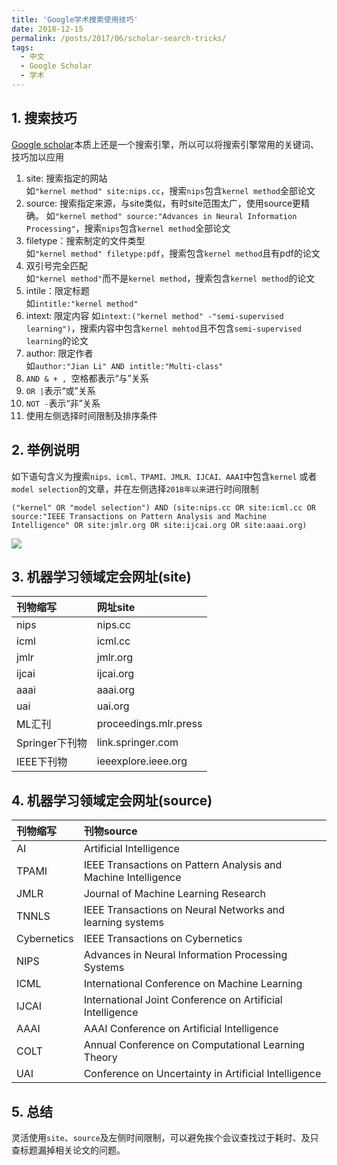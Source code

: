 ```yaml
---
title: 'Google学术搜索使用技巧'
date: 2018-12-15
permalink: /posts/2017/06/scholar-search-tricks/
tags:
  - 中文
  - Google Scholar
  - 学术
---
```


## 1. 搜索技巧
[Google scholar](https://scholar.google.com/)本质上还是一个搜索引擎，所以可以将搜索引擎常用的关键词、技巧加以应用
1. site: 搜索指定的网站  
   如`"kernel method" site:nips.cc`，搜索`nips`包含`kernel method`全部论文
2. source: 搜索指定来源，与site类似，有时site范围太广，使用source更精确。
   如`"kernel method" source:"Advances in Neural Information Processing"`，搜索`nips`包含`kernel method`全部论文
3. filetype：搜索制定的文件类型   
   如`"kernel method" filetype:pdf`，搜索包含`kernel method`且有pdf的论文
4. 双引号完全匹配  
   如`"kernel method"`而不是`kernel method`，搜索包含`kernel method`的论文
5. intile：限定标题  
   如`intitle:"kernel method"`
6. intext: 限定内容
   如`intext:("kernel method" -"semi-supervised learning")`，搜索内容中包含`kernel mehtod`且不包含`semi-supervised learning`的论文
7. author: 限定作者  
   如`author:"Jian Li" AND intitle:"Multi-class"`
8. `AND & + , `空格都表示“与”关系
9. `OR |`表示“或”关系
10. `NOT -`表示“非”关系
11. 使用左侧选择时间限制及排序条件
## 2. 举例说明
如下语句含义为搜索`nips、icml、TPAMI、JMLR、IJCAI、AAAI`中包含`kernel` 或者`model selection`的文章，并在左侧选择`2018年以来`进行时间限制

```
("kernel" OR "model selection") AND (site:nips.cc OR site:icml.cc OR source:"IEEE Transactions on Pattern Analysis and Machine Intelligence" OR site:jmlr.org OR site:ijcai.org OR site:aaai.org)
```

![](https://lijian.ac.cn/files/scholar_search_strick.png)
## 3. 机器学习领域定会网址(site)
|刊物缩写|网址site|
|:--|:--|
|nips|nips.cc|
icml|icml.cc
jmlr|jmlr.org
ijcai|ijcai.org
aaai|aaai.org
uai|uai.org
ML汇刊|proceedings.mlr.press
Springer下刊物|link.springer.com
IEEE下刊物|ieeexplore.ieee.org

## 4. 机器学习领域定会网址(source)
|刊物缩写|刊物source|
|:--|:--|
AI|Artificial Intelligence
TPAMI|IEEE Transactions on Pattern Analysis and Machine Intelligence
JMLR|Journal of Machine Learning Research
TNNLS|IEEE Transactions on Neural Networks and learning systems
Cybernetics|IEEE Transactions on Cybernetics
NIPS|Advances in Neural Information Processing Systems
ICML|International Conference on Machine Learning
IJCAI|International Joint Conference on Artificial Intelligence
AAAI|AAAI Conference on Artificial Intelligence
COLT|Annual Conference on Computational Learning Theory
UAI|Conference on Uncertainty in Artificial Intelligence

## 5. 总结

灵活使用`site`、`source`及左侧时间限制，可以避免挨个会议查找过于耗时、及只查标题漏掉相关论文的问题。
